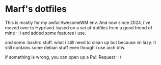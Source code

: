 # Marf's dotfiles

This is mostly for my awful AwesomeWM env.
And now since 2024, i've moved over to Hyprland. based on a set of dotfiles from a good friend of mine :-) and added some features i use.



and some .bashrc stuff. what i still need to clean up but because im lazy. It still contains some debian stuff even though i use arch btw.


if something is wrong, you can open up a Pull Request :-)
